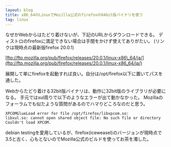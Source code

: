 ```yaml
---
layout: blog
title: x86_64のLinuxでMozilla公式のfirefoxの64bit版バイナリを使う
tag: linux
---
```




なぜかWebからはたどり着けないが、下記のURLからダウンロードできる。
ディストロのfirefoxに満足できない場合は手間をかけず使えてありがたい。
(リンクは現時点の最新版firefox 20.0.1)

[ftp://ftp.mozilla.org/pub/firefox/releases/20.0.1/linux-x86\_64/ja/](ftp://ftp.mozilla.org/pub/firefox/releases/20.0.1/linux-x86_64/ja/)

展開して単にfirefoxを起動すれば良い。自分は/opt/firefox以下に置いてパスを通した。

Webからたどり着ける32bit版バイナリは、動作に32bit版のライブラリが必要になる。
手元ではxul周りで以下のようなエラーが出て動かなかった。
Mozillaのフォーラムでも似たような質問があるのでハマりどころなのだと思う。

    XPCOMGlueLoad error for file /opt/firefox/libxpcom.so:
    libxul.so: cannot open shared object file: No such file or directory
    Couldn't load XPCOM.

debian testingを愛用しているが、firefox(iceweasel)のバージョンが現時点で3.5と古く、心もとないのでMozilla公式のビルドを使ってお茶を濁した。
